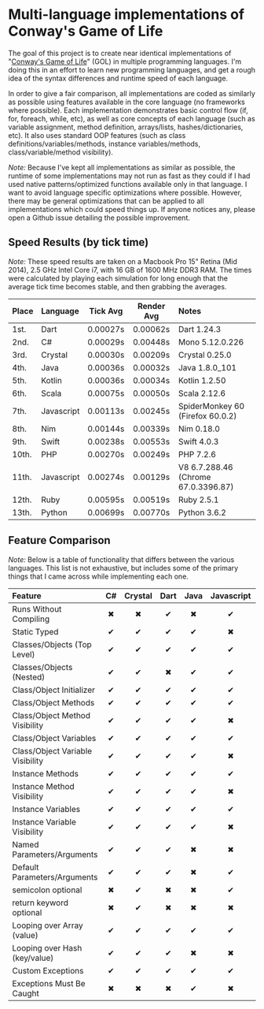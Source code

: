 # Multi-language implementations of Conway's Game of Life

The goal of this project is to create near identical implementations of "[Conway's Game of Life](http://en.wikipedia.org/wiki/Conway's_Game_of_Life)" (GOL) in multiple programming languages. I'm doing this in an effort to learn new programming languages, and get a rough idea of the syntax differences and runtime speed of each language.

In order to give a fair comparison, all implementations are coded as similarly as possible using features available in the core language (no frameworks where possible). Each implementation demonstrates basic control flow (if, for, foreach, while, etc), as well as core concepts of each language (such as variable assignment, method definition, arrays/lists, hashes/dictionaries, etc). It also uses standard OOP features (such as class definitions/variables/methods, instance variables/methods, class/variable/method visibility).

*Note:* Because I've kept all implementations as similar as possible, the runtime of some implementations may not run as fast as they could if I had used native patterns/optimized functions available only in that language. I want to avoid language specific optimizations where possible. However, there may be general optimizations that can be applied to all implementations which could speed things up. If anyone notices any, please open a Github issue detailing the possible improvement.

## Speed Results (by tick time)

*Note:* These speed results are taken on a Macbook Pro 15" Retina (Mid 2014), 2.5 GHz Intel Core i7, with 16 GB of 1600 MHz DDR3 RAM. The times were calculated by playing each simulation for long enough that the average tick time becomes stable, and then grabbing the averages.

| Place | Language   | Tick Avg | Render Avg | Notes                               |
|:------|:-----------|:--------:|:----------:|:------------------------------------|
| 1st.  | Dart       | 0.00027s |  0.00062s  | Dart 1.24.3                         |
| 2nd.  | C#         | 0.00029s |  0.00448s  | Mono 5.12.0.226                     |
| 3rd.  | Crystal    | 0.00030s |  0.00209s  | Crystal 0.25.0                      |
| 4th.  | Java       | 0.00036s |  0.00032s  | Java 1.8.0_101                      |
| 5th.  | Kotlin     | 0.00036s |  0.00034s  | Kotlin 1.2.50                       |
| 6th.  | Scala      | 0.00075s |  0.00050s  | Scala 2.12.6                        |
| 7th.  | Javascript | 0.00113s |  0.00245s  | SpiderMonkey 60 (Firefox 60.0.2)    |
| 8th.  | Nim        | 0.00144s |  0.00339s  | Nim 0.18.0                          |
| 9th.  | Swift      | 0.00238s |  0.00553s  | Swift 4.0.3                         |
| 10th. | PHP        | 0.00270s |  0.00249s  | PHP 7.2.6                           |
| 11th. | Javascript | 0.00274s |  0.00129s  | V8 6.7.288.46 (Chrome 67.0.3396.87) |
| 12th. | Ruby       | 0.00595s |  0.00519s  | Ruby 2.5.1                          |
| 13th. | Python     | 0.00699s |  0.00770s  | Python 3.6.2                        |

## Feature Comparison

*Note:* Below is a table of functionality that differs between the various languages. This list is not exhaustive, but includes some of the primary things that I came across while implementing each one.

| Feature                          | C# | Crystal | Dart | Java | Javascript | Kotlin | Nim | PHP | Python | Ruby | Scala | Swift |
|:---------------------------------|:--:|:-------:|:----:|:----:|:----------:|:------:|:---:|:---:|:------:|:----:|:-----:|:-----:|
| Runs Without Compiling           | ✖  |    ✖    |  ✔   |  ✖   |     ✔      |   ✖    |  ✖  |  ✔  |   ✔    |  ✔   |   ✖   |   ✖   |
| Static Typed                     | ✔  |    ✔    |  ✔   |  ✔   |     ✖      |   ✔    |  ✖  |  ✖  |   ✖    |  ✖   |   ✔   |   ✔   |
| Classes/Objects (Top Level)      | ✔  |    ✔    |  ✔   |  ✔   |     ✔      |   ✔    |  ✔  |  ✔  |   ✔    |  ✔   |   ✔   |   ✔   |
| Classes/Objects (Nested)         | ✔  |    ✔    |  ✖   |  ✔   |     ✔      |   ✔    |  ✖  |  ✖  |   ✔    |  ✔   |   ✔   |   ✖   |
| Class/Object Initializer         | ✔  |    ✔    |  ✔   |  ✔   |     ✔      |   ✔    |  ✖  |  ✔  |   ✔    |  ✔   |   ✔   |   ✔   |
| Class/Object Methods             | ✔  |    ✔    |  ✔   |  ✔   |     ✔      |   ✔    |  ✖  |  ✔  |   ✔    |  ✔   |   ✔   |   ✔   |
| Class/Object Method Visibility   | ✔  |    ✔    |  ✔   |  ✔   |     ✖      |   ✔    |  ✖  |  ✔  |   ✖    |  ✔   |   ✔   |   ✔   |
| Class/Object Variables           | ✔  |    ✔    |  ✔   |  ✔   |     ✔      |   ✔    |  ✖  |  ✔  |   ✔    |  ✔   |   ✔   |   ✖   |
| Class/Object Variable Visibility | ✔  |    ✔    |  ✔   |  ✔   |     ✖      |   ✔    |  ✖  |  ✔  |   ✖    |  ✔   |   ✔   |   ✖   |
| Instance Methods                 | ✔  |    ✔    |  ✔   |  ✔   |     ✔      |   ✔    |  ✔  |  ✔  |   ✔    |  ✔   |   ✔   |   ✔   |
| Instance Method Visibility       | ✔  |    ✔    |  ✔   |  ✔   |     ✖      |   ✔    |  ✔  |  ✔  |   ✖    |  ✔   |   ✔   |   ✔   |
| Instance Variables               | ✔  |    ✔    |  ✔   |  ✔   |     ✔      |   ✔    |  ✔  |  ✔  |   ✔    |  ✔   |   ✔   |   ✔   |
| Instance Variable Visibility     | ✔  |    ✔    |  ✔   |  ✔   |     ✖      |   ✔    |  ✔  |  ✔  |   ✖    |  ✔   |   ✔   |   ✔   |
| Named Parameters/Arguments       | ✔  |    ✔    |  ✔   |  ✖   |     ✖      |   ✔    |  ✖  |  ✖  |   ✖    |  ✔   |   ✔   |   ✔   |
| Default Parameters/Arguments     | ✔  |    ✔    |  ✔   |  ✖   |     ✔      |   ✔    |  ✔  |  ✔  |   ✔    |  ✔   |   ✔   |   ✔   |
| semicolon optional               | ✖  |    ✔    |  ✖   |  ✖   |     ✔      |   ✔    |  ✔  |  ✖  |   ✔    |  ✔   |   ✔   |   ✔   |
| return keyword optional          | ✖  |    ✔    |  ✖   |  ✖   |     ✖      |   ✖    |  ✔  |  ✖  |   ✖    |  ✔   |   ✔   |   ✖   |
| Looping over Array (value)       | ✔  |    ✔    |  ✔   |  ✔   |     ✔      |   ✔    |  ✔  |  ✔  |   ✔    |  ✔   |   ✔   |   ✔   |
| Looping over Hash (key/value)    | ✔  |    ✔    |  ✔   |  ✖   |     ✖      |   ✔    |  ✔  |  ✔  |   ✔    |  ✔   |   ✔   |   ✔   |
| Custom Exceptions                | ✔  |    ✔    |  ✔   |  ✔   |     ✔      |   ✔    |  ✔  |  ✔  |   ✔    |  ✔   |   ✔   |   ✔   |
| Exceptions Must Be Caught        | ✖  |    ✖    |  ✖   |  ✔   |     ✖      |   ✖    |  ✖  |  ✖  |   ✖    |  ✖   |   ✖   |   ✔   |
